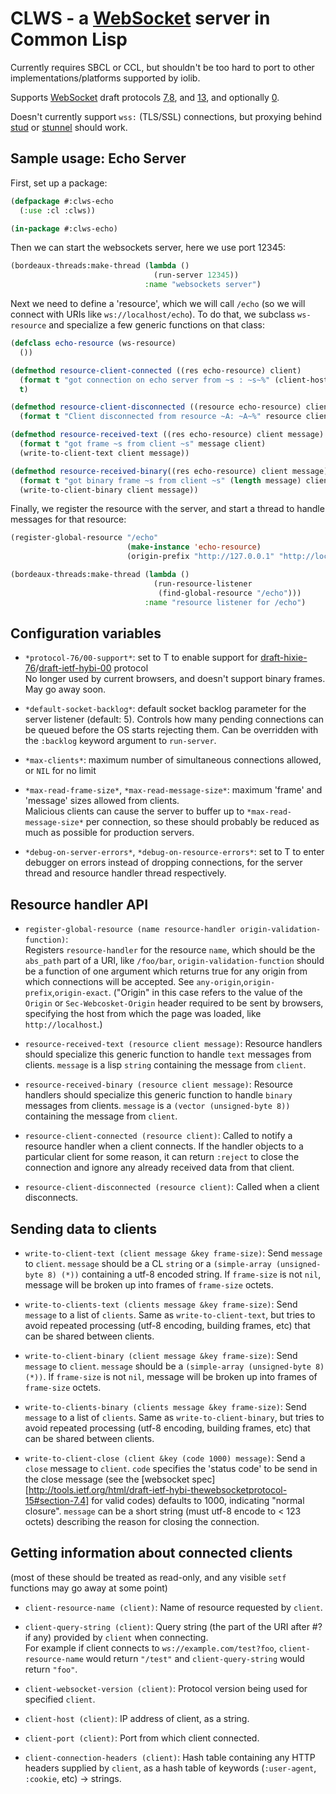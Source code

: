 # CLWS - a [WebSocket][] server in Common Lisp

Currently requires SBCL or CCL, but shouldn't be too hard to port to
other implementations/platforms supported by iolib.

Supports [WebSocket][] draft protocols [7][],[8][], and [13][], and optionally
[0][].

Doesn't currently support `wss:` (TLS/SSL) connections, but proxying behind [stud][] or [stunnel][] should work.

[WebSocket]: http://tools.ietf.org/html/draft-ietf-hybi-thewebsocketprotocol-15
[hixie]: http://tools.ietf.org/html/draft-hixie-thewebsocketprotocol
[0]: http://tools.ietf.org/html/draft-ietf-hybi-thewebsocketprotocol-00
[7]: http://tools.ietf.org/html/draft-ietf-hybi-thewebsocketprotocol-07
[8]: http://tools.ietf.org/html/draft-ietf-hybi-thewebsocketprotocol-08
[13]: http://tools.ietf.org/html/draft-ietf-hybi-thewebsocketprotocol-15
[stud]: https://github.com/bumptech/stud
[stunnel]: http:www.stunnel.org/



## Sample usage: Echo Server

First, set up a package:

```lisp
(defpackage #:clws-echo
  (:use :cl :clws))

(in-package #:clws-echo)

```

Then we can start the websockets server, here we use port 12345:

```lisp
(bordeaux-threads:make-thread (lambda ()
                                (run-server 12345))
                              :name "websockets server")
```

Next we need to define a 'resource', which we will call `/echo` (so we will connect with URIs like `ws://localhost/echo`). To do that, we subclass `ws-resource` and specialize a few generic functions on that class:

```lisp
(defclass echo-resource (ws-resource)
  ())

(defmethod resource-client-connected ((res echo-resource) client)
  (format t "got connection on echo server from ~s : ~s~%" (client-host client) (client-port client))
  t)

(defmethod resource-client-disconnected ((resource echo-resource) client)
  (format t "Client disconnected from resource ~A: ~A~%" resource client))

(defmethod resource-received-text ((res echo-resource) client message)
  (format t "got frame ~s from client ~s" message client)
  (write-to-client-text client message))

(defmethod resource-received-binary((res echo-resource) client message)
  (format t "got binary frame ~s from client ~s" (length message) client)
  (write-to-client-binary client message))
```

Finally, we register the resource with the server, and start a thread to handle messages for that resource:

```lisp
(register-global-resource "/echo"
                          (make-instance 'echo-resource)
                          (origin-prefix "http://127.0.0.1" "http://localhost"))

(bordeaux-threads:make-thread (lambda ()
                                (run-resource-listener
                                 (find-global-resource "/echo")))
                              :name "resource listener for /echo")
```


## Configuration variables

* `*protocol-76/00-support*`: set to T to enable support for [draft-hixie-76][hixie]/[draft-ietf-hybi-00][0] protocol  
  No longer used by current browsers, and doesn't support binary frames. May go away soon.

* `*default-socket-backlog*`: default socket backlog parameter for the server listener (default: 5).
  Controls how many pending connections can be queued before the OS starts rejecting them. Can be overridden with the `:backlog` keyword argument to `run-server`.

* `*max-clients*`: maximum number of simultaneous connections allowed, or `NIL` for no limit

* `*max-read-frame-size*`, `*max-read-message-size*`: maximum 'frame' and 'message' sizes allowed from clients.  
  Malicious clients can cause the server to buffer up to `*max-read-message-size*` per connection, so these should probably be reduced as much as possible for production servers.

* `*debug-on-server-errors*`, `*debug-on-resource-errors*`: set to T to enter debugger on errors instead of dropping connections, for the server thread and resource handler thread respectively.

## Resource handler API

* `register-global-resource (name resource-handler origin-validation-function)`:  
  Registers `resource-handler` for the resource `name`, which should be the `abs_path` part of a URI, like `/foo/bar`, `origin-validation-function` should be a function of one argument which returns true for any origin from which connections will be accepted. See `any-origin`,`origin-prefix`,`origin-exact`. ("Origin" in this case refers to the value of the `Origin` or `Sec-Webcosket-Origin` header required to be sent by browsers, specifying the host from which the page was loaded, like `http://localhost`.)

* `resource-received-text (resource client message)`: Resource handlers should specialize this generic function to handle `text` messages from clients. `message` is a lisp `string` containing the message from `client`.

* `resource-received-binary (resource client message)`: Resource handlers should specialize this generic function to handle `binary` messages from clients. `message` is a `(vector (unsigned-byte 8))` containing the message from `client`.

* `resource-client-connected (resource client)`: Called to notify a resource handler when a client connects. If the handler objects to a particular client for some reason, it can return `:reject` to close the connection and ignore any already received data from that client.

* `resource-client-disconnected (resource client)`: Called when a client disconnects.

## Sending data to clients

* `write-to-client-text (client message &key frame-size)`: Send `message` to `client`. `message` should be a CL `string` or a `(simple-array (unsigned-byte 8) (*))` containing a utf-8 encoded string. If `frame-size` is not `nil`, message will be broken up into frames of `frame-size` octets.

* `write-to-clients-text (clients message &key frame-size)`: Send `message` to a list of `clients`. Same as `write-to-client-text`, but tries to avoid repeated processing (utf-8 encoding, building frames, etc) that can be shared between clients.

* `write-to-client-binary (client message &key frame-size)`: Send `message` to `client`. `message` should be a `(simple-array (unsigned-byte 8) (*))`.  If `frame-size` is not `nil`, message will be broken up into frames of `frame-size` octets.

* `write-to-clients-binary (clients message &key frame-size)`: Send `message` to a list of `clients`. Same as `write-to-client-binary`, but tries to avoid repeated processing (utf-8 encoding, building frames, etc) that can be shared between clients.

* `write-to-client-close (client &key (code 1000) message)`: Send a `close` message to `client`. `code` specifies the 'status code' to be send in the close message (see the [websocket spec][http://tools.ietf.org/html/draft-ietf-hybi-thewebsocketprotocol-15#section-7.4] for valid codes) defaults to 1000, indicating "normal closure".  `message` can be a short string (must utf-8 encode to < 123 octets) describing the reason for closing the connection.

## Getting information about connected clients  
   (most of these should be treated as read-only, and any visible `setf`
 functions may go away at some point)

* `client-resource-name (client)`: Name of resource requested by `client`.

* `client-query-string (client)`: Query string (the part of the URI after #\? if any) provided by `client` when connecting.  
  For example if client connects to `ws://example.com/test?foo`, `client-resource-name` would return `"/test"` and `client-query-string` would return `"foo"`.

* `client-websocket-version (client)`: Protocol version being used for specified `client`.

* `client-host (client)`: IP address of client, as a string.

* `client-port (client)`: Port from which client connected.

* `client-connection-headers (client)`: Hash table containing any HTTP headers supplied by `client`, as a hash table of keywords (`:user-agent`, `:cookie`, etc) -> strings.





